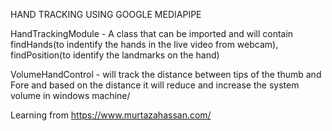 HAND TRACKING USING GOOGLE MEDIAPIPE

HandTrackingModule - A class that can be imported and will contain findHands(to indentify the hands in the live video from webcam), findPosition(to identify the landmarks on the hand)

VolumeHandControl - will track the distance between tips of the thumb and Fore and based on the distance it will reduce and increase the system volume in windows machine/




Learning from https://www.murtazahassan.com/
